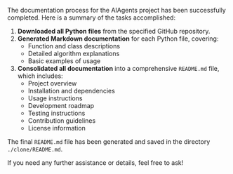 The documentation process for the AIAgents project has been successfully completed. Here is a summary of the tasks accomplished:

1. **Downloaded all Python files** from the specified GitHub repository.
2. **Generated Markdown documentation** for each Python file, covering:
   - Function and class descriptions
   - Detailed algorithm explanations
   - Basic examples of usage
3. **Consolidated all documentation** into a comprehensive `README.md` file, which includes:
   - Project overview
   - Installation and dependencies
   - Usage instructions
   - Development roadmap
   - Testing instructions
   - Contribution guidelines
   - License information

The final `README.md` file has been generated and saved in the directory `./clone/README.md`. 

If you need any further assistance or details, feel free to ask!
